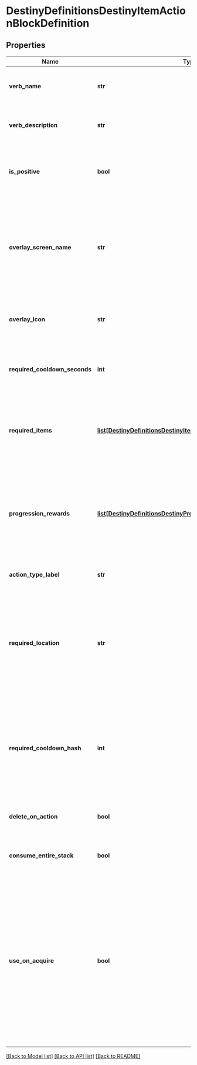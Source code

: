 # DestinyDefinitionsDestinyItemActionBlockDefinition

## Properties
Name | Type | Description | Notes
------------ | ------------- | ------------- | -------------
**verb_name** | **str** | Localized text for the verb of the action being performed. | [optional] 
**verb_description** | **str** | Localized text describing the action being performed. | [optional] 
**is_positive** | **bool** | The content has this property, however it&#39;s not entirely clear how it is used. | [optional] 
**overlay_screen_name** | **str** | If the action has an overlay screen associated with it, this is the name of that screen.  Unfortunately, we cannot return the screen&#39;s data itself. | [optional] 
**overlay_icon** | **str** | The icon associated with the overlay screen for the action, if any. | [optional] 
**required_cooldown_seconds** | **int** | The number of seconds to delay before allowing this action to be performed again. | [optional] 
**required_items** | [**list[DestinyDefinitionsDestinyItemActionRequiredItemDefinition]**](DestinyDefinitionsDestinyItemActionRequiredItemDefinition.md) | If the action requires other items to exist or be destroyed, this is  the list of those items and requirements. | [optional] 
**progression_rewards** | [**list[DestinyDefinitionsDestinyProgressionRewardDefinition]**](DestinyDefinitionsDestinyProgressionRewardDefinition.md) | If performing this action earns you Progression, this is the list of progressions and values granted  for those progressions by performing this action. | [optional] 
**action_type_label** | **str** | The internal identifier for the action. | [optional] 
**required_location** | **str** | Theoretically, an item could have a localized string for a hint about the location in which  the action should be performed.  In practice, no items yet have this property. | [optional] 
**required_cooldown_hash** | **int** | The identifier hash for the Cooldown associated with this action.  We have not pulled this data yet  for you to have more data to use for cooldowns. | [optional] 
**delete_on_action** | **bool** | If true, the item is deleted when the action completes. | [optional] 
**consume_entire_stack** | **bool** | If true, the entire stack is deleted when the action completes. | [optional] 
**use_on_acquire** | **bool** | If true, this action will be performed as soon as you earn this item.  Some rewards work this way, providing you a single item to pick up from  a reward-granting vendor in-game and then immediately consuming itself  to provide you multiple items. | [optional] 

[[Back to Model list]](../README.md#documentation-for-models) [[Back to API list]](../README.md#documentation-for-api-endpoints) [[Back to README]](../README.md)


